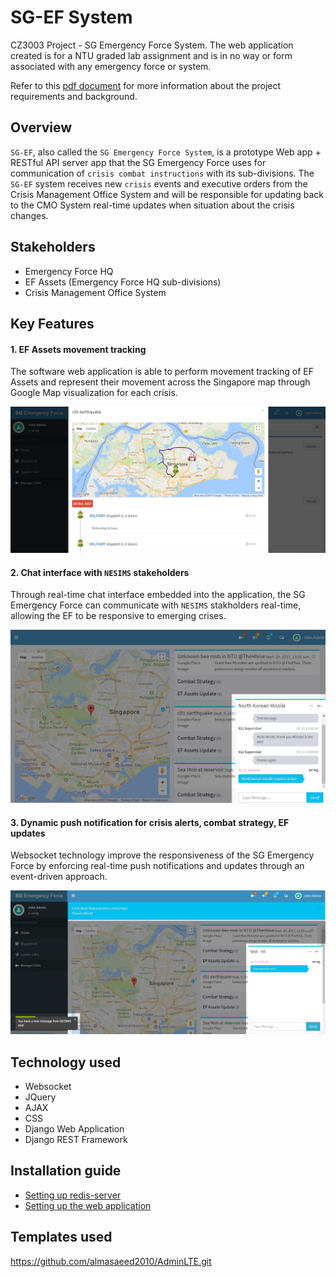 # SG-EF System
CZ3003 Project - SG Emergency Force System. The web application created is for a NTU graded lab assignment and is in no way or form associated with any emergency force or system.

Refer to this [pdf document](_docs/lab-manual-nesims-v01-cz3003.pdf) for more information about the project requirements and background.

## Overview
`SG-EF`, also called the `SG Emergency Force System`, is a prototype Web app + RESTful API server app that the SG Emergency Force uses for communication of `crisis combat instructions` with its sub-divisions. The `SG-EF` system receives new `crisis` events and executive orders from the Crisis Management Office System and will be responsible for updating back to the CMO System real-time updates when situation about the crisis changes.

## Stakeholders
- Emergency Force HQ
- EF Assets (Emergency Force HQ sub-divisions)
- Crisis Management Office System

## Key Features

#### 1. EF Assets movement tracking
The software web application is able to perform movement tracking of EF Assets and represent their movement across the Singapore map through Google Map visualization for each crisis.

![alt text](_sample_image/efassets-movement-tracking.JPG)

#### 2. Chat interface with `NESIMS` stakeholders
Through real-time chat interface embedded into the application, the SG Emergency Force can communicate with `NESIMS` stakholders real-time, allowing the EF to be responsive to emerging crises.

![alt text](_sample_image/chat-interface.JPG)

#### 3. Dynamic push notification for crisis alerts, combat strategy, EF updates
Websocket technology improve the responsiveness of the SG Emergency Force by enforcing real-time push notifications and updates through an event-driven approach.

![alt text](_sample_image/push-notification-message.JPG)

## Technology used
- Websocket
- JQuery
- AJAX
- CSS
- Django Web Application
- Django REST Framework

## Installation guide
- [Setting up redis-server](IMPL-CHANNELS.md)
- [Setting up the web application](INSTALL.md)

## Templates used
https://github.com/almasaeed2010/AdminLTE.git

